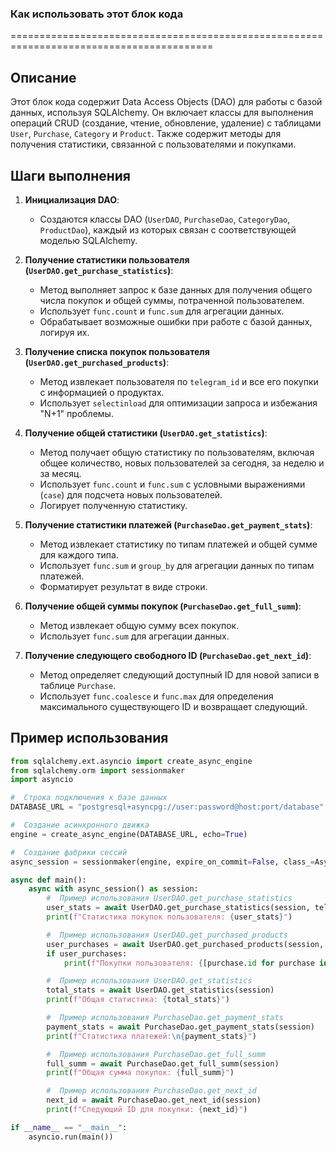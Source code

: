 ### Как использовать этот блок кода
=========================================================================================

Описание
-------------------------
Этот блок кода содержит Data Access Objects (DAO) для работы с базой данных, используя SQLAlchemy. Он включает классы для выполнения операций CRUD (создание, чтение, обновление, удаление) с таблицами `User`, `Purchase`, `Category` и `Product`. Также содержит методы для получения статистики, связанной с пользователями и покупками.

Шаги выполнения
-------------------------
1. **Инициализация DAO**:
   - Создаются классы DAO (`UserDAO`, `PurchaseDao`, `CategoryDao`, `ProductDao`), каждый из которых связан с соответствующей моделью SQLAlchemy.

2. **Получение статистики пользователя (`UserDAO.get_purchase_statistics`)**:
   - Метод выполняет запрос к базе данных для получения общего числа покупок и общей суммы, потраченной пользователем.
   - Использует `func.count` и `func.sum` для агрегации данных.
   - Обрабатывает возможные ошибки при работе с базой данных, логируя их.

3. **Получение списка покупок пользователя (`UserDAO.get_purchased_products`)**:
   - Метод извлекает пользователя по `telegram_id` и все его покупки с информацией о продуктах.
   - Использует `selectinload` для оптимизации запроса и избежания "N+1" проблемы.

4. **Получение общей статистики (`UserDAO.get_statistics`)**:
   - Метод получает общую статистику по пользователям, включая общее количество, новых пользователей за сегодня, за неделю и за месяц.
   - Использует `func.count` и `func.sum` с условными выражениями (`case`) для подсчета новых пользователей.
   - Логирует полученную статистику.

5. **Получение статистики платежей (`PurchaseDao.get_payment_stats`)**:
   - Метод извлекает статистику по типам платежей и общей сумме для каждого типа.
   - Использует `func.sum` и `group_by` для агрегации данных по типам платежей.
   - Форматирует результат в виде строки.

6. **Получение общей суммы покупок (`PurchaseDao.get_full_summ`)**:
   - Метод извлекает общую сумму всех покупок.
   - Использует `func.sum` для агрегации данных.

7. **Получение следующего свободного ID (`PurchaseDao.get_next_id`)**:
   - Метод определяет следующий доступный ID для новой записи в таблице `Purchase`.
   - Использует `func.coalesce` и `func.max` для определения максимального существующего ID и возвращает следующий.

Пример использования
-------------------------

```python
from sqlalchemy.ext.asyncio import create_async_engine
from sqlalchemy.orm import sessionmaker
import asyncio

#  Строка подключения к базе данных
DATABASE_URL = "postgresql+asyncpg://user:password@host:port/database"

#  Создание асинхронного движка
engine = create_async_engine(DATABASE_URL, echo=True)

#  Создание фабрики сессий
async_session = sessionmaker(engine, expire_on_commit=False, class_=AsyncSession)

async def main():
    async with async_session() as session:
        #  Пример использования UserDAO.get_purchase_statistics
        user_stats = await UserDAO.get_purchase_statistics(session, telegram_id=12345)
        print(f"Статистика покупок пользователя: {user_stats}")

        #  Пример использования UserDAO.get_purchased_products
        user_purchases = await UserDAO.get_purchased_products(session, telegram_id=12345)
        if user_purchases:
            print(f"Покупки пользователя: {[purchase.id for purchase in user_purchases]}")

        #  Пример использования UserDAO.get_statistics
        total_stats = await UserDAO.get_statistics(session)
        print(f"Общая статистика: {total_stats}")

        #  Пример использования PurchaseDao.get_payment_stats
        payment_stats = await PurchaseDao.get_payment_stats(session)
        print(f"Статистика платежей:\n{payment_stats}")

        #  Пример использования PurchaseDao.get_full_summ
        full_summ = await PurchaseDao.get_full_summ(session)
        print(f"Общая сумма покупок: {full_summ}")

        #  Пример использования PurchaseDao.get_next_id
        next_id = await PurchaseDao.get_next_id(session)
        print(f"Следующий ID для покупки: {next_id}")

if __name__ == "__main__":
    asyncio.run(main())